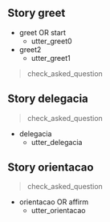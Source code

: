 ## Story greet
* greet OR start
    - utter_greet0
* greet2
    - utter_greet1
> check_asked_question
## Story delegacia
> check_asked_question
* delegacia
    - utter_delegacia
## Story orientacao
> check_asked_question
* orientacao OR affirm
    - utter_orientacao